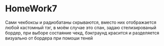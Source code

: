 # HomeWork7
Сами чекбоксы и радиобатаны скрываются, вместо них отображается любой кастомный тэг, в моём случае это спан, задаю стелизированый бордер, при выборе состаяние чекд, бэкграунд красится и разделяется визуально от бордера при помоши теней
